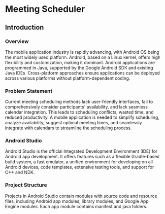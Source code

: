 # Meeting Scheduler
 
## Introduction

### Overview
The mobile application industry is rapidly advancing, with Android OS being the most widely used platform. Android, based on a Linux kernel, offers high flexibility and customization, making it dominant. Android applications are programmed in Java, supported by the Google Android SDK and existing Java IDEs. Cross-platform approaches ensure applications can be deployed across various platforms without platform-dependent coding.

### Problem Statement
Current meeting scheduling methods lack user-friendly interfaces, fail to comprehensively consider participants' availability, and lack seamless calendar integration. This leads to scheduling conflicts, wasted time, and reduced productivity. A mobile application is needed to simplify scheduling, analyze availability, suggest optimal meeting times, and seamlessly integrate with calendars to streamline the scheduling process.

### Android Studio

Android Studio is the official Integrated Development Environment (IDE) for Android app development. It offers features such as a flexible Gradle-based build system, a fast emulator, a unified environment for developing on all Android devices, code templates, extensive testing tools, and support for C++ and NDK.

### Project Structure
Projects in Android Studio contain modules with source code and resource files, including Android app modules, library modules, and Google App Engine modules. Each app module contains manifest and java folders.

